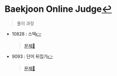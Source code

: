# Baekjoon Online Judge[↩](https://github.com/msio900/coding_test)
> 풀이 과정

* 10828 : 스택[👉](./10828/10828.md)
    > [문제📝](https://www.acmicpc.net/problem/10828)
* 9093  : 단어 뒤집기[👉](./9093/9093.md)
    > [문제📝](https://www.acmicpc.net/problem/9093)